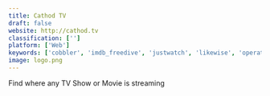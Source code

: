 ```yaml
---
title: Cathod TV
draft: false 
website: http://cathod.tv
classification: ['']
platform: ['Web']
keywords: ['cobbler', 'imdb_freedive', 'justwatch', 'likewise', 'operator', 'recombee', 'sopost', 'salt', 'stremio', 'suto', 'the_loot_network']
image: logo.png
---
```

Find where any TV Show or Movie is streaming